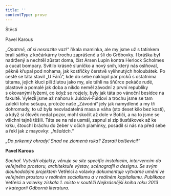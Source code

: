 ```yaml
---
title: ''
contentType: prose
---
```


<section>

Štěstí

Pavel Karous

„_Opatrně, ať si nesrazíte vaz!_“ říkala maminka, ale my jsme už s tatínkem brali sáňky z kočárkárny trochu zaprášené a šli do Gröbovky. I bráška byl nadržený a nechtěl zůstat doma, číst Arsen Lupin kontra Herlock Scholmes a cucat bompary. Svítilo krásně sluníčko a nový sníh, který nás oslňoval, pěkně křupal pod nohama, jak kostřičky čerstvě vylíhnutých holoubátek. Po cestě se táta stavil „U Fárů“, kde do sebe naklopil pár prcků s ostatníma tátama, jejich kluci pili žlutou jako my, ale táhli na šňůrce pekáče rudé, plastové a pomalé jak doba a nikdo neměl závodní z první republiky s okovanými lyžemi, co když se rozjely, byly jak táta po vánoční besídce na fakultě. Vylezli jsme až nahoru k Juldovi-Fuldovi a trochu jsme se tam zalekli toho sešupu, protože naše „Závodní“ jely jak namydlené a my tři dohromady, to už byla neovladatelná masa a váha (sto deset kilo bez kostí), a když si člověk nedal pozor, mohl skočit až dole v Botiči, a na to jsme se všichni tajně těšili. Táta se na nás usmál, zapnul si zip šusťákovek až ke krku, štouchl bráchu do žeber v očích plamínky, posadil si nás na před sebe a řekl jak z mayovky: „_Inšalách_.“

_„Do prkenný ohrady! Snad ne zlomená ruka? Zasratí bolševici!“_

</section>

<section>

**Pavel Karous**

_Sochař. Vytváří objekty, věnuje se site specific instalacím, intervencím do veřejného prostoru, architektuře výstav, scénografii a designu. Se svým dlouhodobým projektem_ Vetřelci a volavky _dokumentuje výtvarné umění ve veřejném prostoru v reálném socialismu a v reálném kapitalismu. Publikace_ Vetřelci a volavky _získala 1. místo v soutěži Nejkrásnější kniha roku 2013 v kategorii Odborná literatura._

</section>
